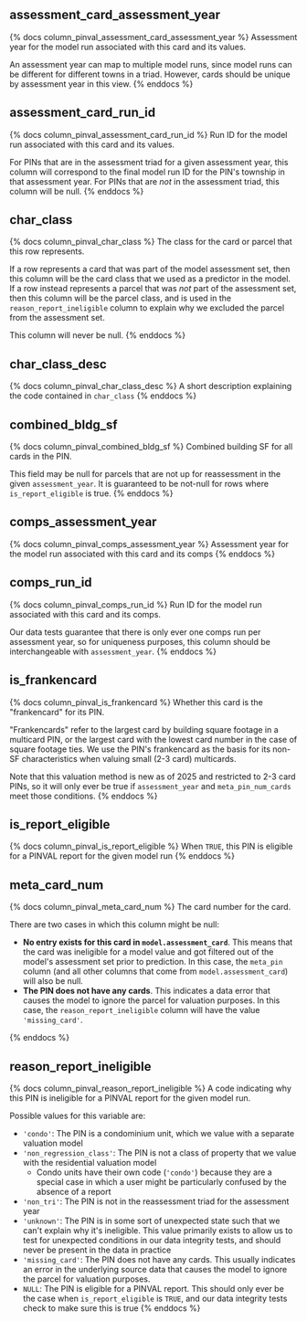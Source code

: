 ## assessment_card_assessment_year

{% docs column_pinval_assessment_card_assessment_year %}
Assessment year for the model run associated with this card and its values.

An assessment year can map to multiple model runs, since model runs can be
different for different towns in a triad. However, cards should be unique
by assessment year in this view.
{% enddocs %}

## assessment_card_run_id

{% docs column_pinval_assessment_card_run_id %}
Run ID for the model run associated with this card and its values.

For PINs that are in the assessment triad for a given assessment year,
this column will correspond to the final model run ID for the PIN's township
in that assessment year. For PINs that are _not_ in the assessment triad, this
column will be null.
{% enddocs %}

## char_class

{% docs column_pinval_char_class %}
The class for the card or parcel that this row represents.

If a row represents a card that was part of the model assessment set, then
this column will be the card class that we used as a predictor in the model.
If a row instead represents a parcel that was _not_ part of the assessment set,
then this column will be the parcel class, and is used in the
`reason_report_ineligible` column to explain why we excluded the parcel from
the assessment set.

This column will never be null.
{% enddocs %}

## char_class_desc

{% docs column_pinval_char_class_desc %}
A short description explaining the code contained in `char_class`
{% enddocs %}

## combined_bldg_sf

{% docs column_pinval_combined_bldg_sf %}
Combined building SF for all cards in the PIN.

This field may be null for parcels that are not up for reassessment in the
given `assessment_year`. It is guaranteed to be not-null for rows where
`is_report_eligible` is true.
{% enddocs %}

## comps_assessment_year

{% docs column_pinval_comps_assessment_year %}
Assessment year for the model run associated with this card and its comps
{% enddocs %}

## comps_run_id

{% docs column_pinval_comps_run_id %}
Run ID for the model run associated with this card and its comps.

Our data tests guarantee that there is only ever one comps run per assessment
year, so for uniqueness purposes, this column should be interchangeable with
`assessment_year`.
{% enddocs %}

## is_frankencard

{% docs column_pinval_is_frankencard %}
Whether this card is the "frankencard" for its PIN.

"Frankencards" refer to the largest card by building square footage in a
multicard PIN, or the largest card with the lowest card number in the case of
square footage ties. We use the PIN's frankencard as the basis for its non-SF
characteristics when valuing small (2-3 card) multicards.

Note that this valuation method is new as of 2025 and restricted to 2-3 card
PINs, so it will only ever be true if `assessment_year` and
`meta_pin_num_cards` meet those conditions.
{% enddocs %}

## is_report_eligible

{% docs column_pinval_is_report_eligible %}
When `TRUE`, this PIN is eligible for a PINVAL report for the given model run
{% enddocs %}

## meta_card_num

{% docs column_pinval_meta_card_num %}
The card number for the card.

There are two cases in which this column might be null:

- **No entry exists for this card in `model.assessment_card`**. This
  means that the card was ineligible for a model value and got filtered out of
  the model's assessment set prior to prediction. In this case, the `meta_pin`
  column (and all other columns that come from `model.assessment_card`) will
  also be null.
- **The PIN does not have any cards**. This indicates a data error that
  causes the model to ignore the parcel for valuation purposes. In this case,
  the `reason_report_ineligible` column will have the value `'missing_card'`.

{% enddocs %}

## reason_report_ineligible

{% docs column_pinval_reason_report_ineligible %}
A code indicating why this PIN is ineligible for a PINVAL report for the given
model run.

Possible values for this variable are:

- `'condo'`: The PIN is a condominium unit, which we value with a separate
  valuation model
- `'non_regression_class'`: The PIN is not a class of property that we value with
  the residential valuation model
    - Condo units have their own code (`'condo'`) because they are a special case
      in which a user might be particularly confused by the absence of a report
- `'non_tri'`: The PIN is not in the reassessment triad for the assessment year
- `'unknown'`: The PIN is in some sort of unexpected state such that we can't
  explain why it's ineligible. This value primarily exists to allow us to test
  for unexpected conditions in our data integrity tests, and should never
  be present in the data in practice
- `'missing_card'`: The PIN does not have any cards. This usually indicates an
  error in the underlying source data that causes the model to ignore
  the parcel for valuation purposes.
- `NULL`: The PIN is eligible for a PINVAL report. This should only ever be
  the case when `is_report_eligible` is `TRUE`, and our data integrity
  tests check to make sure this is true
{% enddocs %}
